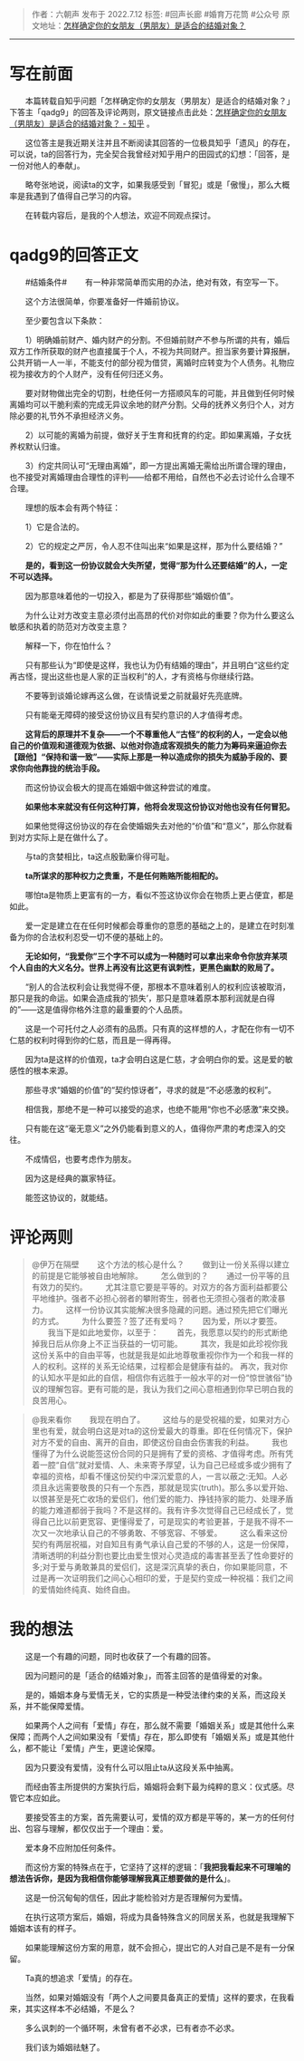 > 作者：六朝声
> 发布于 2022.7.12
> 标签: #回声长廊 #婚育万花筒 #公众号
> 原文地址：[怎样确定你的女朋友（男朋友）是适合的结婚对象？](https://mp.weixin.qq.com/s?__biz=MzUyMjU3NzI2MA==&mid=2247483868&idx=1&sn=43b3da280049e66c92fc9d2ce3c4c0e3&chksm=f9c8f5dfcebf7cc9e292ec19fc59e19062dd7fcd99331521437a597eb450add86c7a61c97614&token=237641834&lang=zh_CN#rd)
***
# 写在前面

　　本篇转载自知乎问题「怎样确定你的女朋友（男朋友）是适合的结婚对象？」下答主「qadg9」的回答及评论两则，原文链接点击此处：[怎样确定你的女朋友（男朋友）是适合的结婚对象？ - 知乎](https://www.zhihu.com/answer/684430223) 。

　　这位答主是我近期关注并且不断阅读其回答的一位极具知乎「遗风」的存在，可以说，ta的回答行为，完全契合我曾经对知乎用户的田园式的幻想：「回答，是一份对他人的奉献」。

　　略夸张地说，阅读ta的文字，如果我感受到「冒犯」或是「傲慢」，那么大概率是我遇到了值得自己学习的内容。

　　在转载内容后，是我的个人想法，欢迎不同观点探讨。

# qadg9的回答正文

　　#结婚条件#
　　有一种非常简单而实用的办法，绝对有效，有空写一下。

　　这个方法很简单，你要准备好一件婚前协议。

　　至少要包含以下条款：

　　1）明确婚前财产、婚内财产的分割。不但婚前财产不参与所谓的共有，婚后双方工作所获取的财产也直接属于个人，不视为共同财产。担当家务要计算报酬，公共开销一人一半，不能支付的部分视为借贷，离婚时应转变为个人债务。礼物应视为接收方的个人财产，没有任何归还义务。

　　要对财物做出完全的切割，杜绝任何一方搭顺风车的可能，并且做到任何时候离婚均可以干脆利索的完成无异议余地的财产分割。父母的抚养义务归个人，对方除必要的礼节外不承担经济义务。

　　2）以可能的离婚为前提，做好关于生育和抚育的约定。即如果离婚，子女抚养权默认归谁。

　　3）约定共同认可“无理由离婚”，即一方提出离婚无需给出所谓合理的理由，也不接受对离婚理由合理性的评判——给都不用给，自然也不必去讨论什么合理不合理。

　　理想的版本会有两个特征：

　　1）它是合法的。

　　2）它的规定之严厉，令人忍不住叫出来“如果是这样，那为什么要结婚？”

　　**是的，看到这一份协议就会大失所望，觉得“那为什么还要结婚”的人，一定不可以选择。**

　　因为那意味着他的一切投入，都是为了获得那些“婚姻价值”。

　　为什么让对方改变主意必须付出高昂的代价对你如此的重要？你为什么要这么敏感和执着的防范对方改变主意？

　　解释一下，你在怕什么？

　　只有那些认为“即使是这样，我也认为仍有结婚的理由”，并且明白“这些约定再古怪，提出这些也是人家的正当权利”的人，才有资格与你继续行路。



　　不要等到谈婚论嫁再这么做，在谈情说爱之前就最好先亮底牌。

　　只有能毫无障碍的接受这份协议且有契约意识的人才值得考虑。

　　**这背后的原理并不复杂——一个不尊重他人“古怪”的权利的人，一定会以他自己的价值观和道德观为依据、以他对你造成客观损失的能力为筹码来逼迫你去【跟他】“保持和谐一致”——实际上那是一种以造成你的损失为威胁手段的、要求你向他靠拢的统治手段。**

　　而这份协议会极大的提高在婚姻中做这种尝试的难度。

　　**如果他本来就没有任何这种打算，他将会发现这份协议对他也没有任何冒犯。**

　　如果他觉得这份协议的存在会使婚姻失去对他的“价值”和“意义”，那么你就看到对方实际上是在做什么了。

　　与ta的贪婪相比，ta这点殷勤廉价得可耻。

　　**ta所谋求的那种权力之贵重，不是任何贿赂所能相配的。**

　　哪怕ta是物质上更富有的一方，看似不签这协议你会在物质上更占便宜，都是如此。

　　爱一定是建立在在任何时候都会尊重你的意愿的基础之上的，是建立在时刻准备为你的合法权利忍受一切不便的基础上的。

　　**无论如何，“我爱你”三个字不可以成为一种随时可以拿出来命令你放弃某项个人自由的大义名分。世界上再没有比这更有讽刺性，更黑色幽默的败局了。**

　　“别人的合法权利会让我觉得不便，那根本不意味着别人的权利应该被取消，那只是我的命运。如果会造成我的‘损失’，那只是意味着原本那利润就是白得的”——这是值得你格外注意的最重要的个人品质。

　　这是一个可托付之人必须有的品质。只有真的这样想的人，才配在你有一切不仁慈的权利时得到你的仁慈，而且是一得再得。

　　因为ta是这样的价值观，ta才会明白这是仁慈，才会明白你的爱。这是爱的敏感性的根本来源。

　　那些寻求“婚姻的价值”的“契约惊讶者”，寻求的就是“不必感激的权利”。

　　相信我，那绝不是一种可以接受的追求，也绝不能用“你也不必感激”来交换。

　　只有能在这“毫无意义”之外仍能看到意义的人，值得你严肃的考虑深入的交往。

　　不成情侣，也要考虑作为朋友。

　　因为这是经典的赢家特征。



　　能签这协议的，就能结。

# 评论两则
> @伊万在隔壁
　　这个方法的核心是什么？
　　做到让一份关系得以建立的前提是它能够被自由地解除。
　　怎么做到的？
　　通过一份平等的且有效力的契约。
　　尤其注意它要是平等的。对双方的各方面利益都要公平地维护。强者不必担心弱者的攀附寄生，弱者也无须担心强者的欺凌暴力。
　　这样一份协议其实能解决很多隐藏的问题。通过预先把它们曝光的方式。
　　为什么要签？签了还有爱吗？
　　因为爱，所以才要签。
　　我当下是如此地爱你，以至于：
　　首先，我愿意以契约的形式断绝掉我日后从你身上不正当获益的一切可能。
　　其次，我是如此珍视你我这份关系中的自由平等，也就是我是如此地尊敬重视你作为一个和我一样的人的权利。这样的关系无论结果，过程都会是健康有益的。
再次，我对你的认知水平是如此的自信，相信你有远胜于一般水平的对一份“惊世骇俗”协议的理解包容。更有可能的是，我认为我们之间心意相通到你早已明白我的良苦用心。

> @我来看你
　　我现在明白了。
　　这给与的是受祝福的爱，如果对方心里也有爱，就会明白这是对ta的这份爱最大的尊重。即在任何情况下，保护对方不爱的自由、离开的自由，即使这份自由会伤害我的利益。
　　我也懂得了为什么说能签这份合同的只是拥有了爱的资格、才值得考虑。所有凭着一腔“自信”就对爱情、人、未来寄予厚望，认为自己已经或多或少拥有了幸福的资格，却看不懂这份契约中深沉爱意的人，一言以蔽之:无知。人必须且永远需要敬畏的只有一个东西，那就是现实(truth)。那么多以爱开始、以恨甚至是死亡收场的爱侣们，他们爱的能力、挣钱持家的能力、处理矛盾的能力难道都弱于我吗？不是这样的。我有许多次觉得自己已经成长了，觉得自己比以前更宽容、更懂得爱了，可是现实的考验更甚，于是我不得不一次又一次地承认自己的不够勇敢、不够宽容、不够爱。
　　这么看来这份契约有两层祝福，对自知且有勇气承认自己爱的不够的人，这是一份保障，清晰透明的利益分割也要比由爱生恨对心灵造成的毒害甚至丢了性命要好的多;对于爱与勇敢兼具的爱侣们，这是深沉真挚的表白，你如果能同意，不过是再一次证明我们之间心心相印的爱，于是契约变成一种祝福：我们之间的爱情始终纯真、始终自由。

# 我的想法
　　这是一个有趣的问题，同时也收获了一个有趣的回答。

　　因为问题问的是「适合的结婚对象」，而答主回答的是值得爱的对象。

　　是的，婚姻本身与爱情无关，它的实质是一种受法律约束的关系，而这段关系，并不能保障爱情。

　　如果两个人之间有「爱情」存在，那么就不需要「婚姻关系」或是其他什么来保障；而两个人之间如果没有「爱情」存在，那么即使有「婚姻关系」或是其他什么，都不能让「爱情」产生，更遑论保障。

　　因为只要没有爱情，没有什么可以阻止ta从这段关系中抽离。

　　而经由答主所提供的方案执行后，婚姻将会剩下最为纯粹的意义：仪式感。尽管它本应如此。

　　要接受答主的方案，首先需要认可，爱情的双方都是平等的，某一方的任何付出、包容与理解，都仅仅出于一个理由：爱。

　　爱本身不应附加任何条件。

　　而这份方案的特殊点在于，它坚持了这样的逻辑：「**我把我看起来不可理喻的想法告诉你，是因为我相信你能够理解我真正想要做的是什么**」。

　　这是一份沉甸甸的信任，因此才能检验对方是否理解何为爱情。

　　在执行这项方案后，婚姻，将成为具备特殊含义的同居关系，也就是我理解下婚姻本该有的样子。

　　如果能理解这份方案的用意，就不会担心，提出它的人对自己是不是有一分保留。

　　Ta真的想追求「爱情」的存在。

　　当然，如果对婚姻没有「两个人之间要具备真正的爱情」这样的要求，在我看来，其实这样本不必结婚，不是么？

　　多么讽刺的一个循环啊，未曾有者不必求，已有者亦不必求。

　　我们该为婚姻祛魅了。
